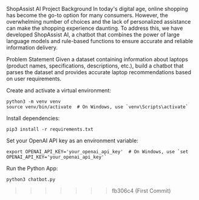 ShopAssist AI
Project Background
In today's digital age, online shopping has become the go-to option for many consumers. However, the overwhelming number of choices and the lack of personalized assistance can make the shopping experience daunting. To address this, we have developed ShopAssist AI, a chatbot that combines the power of large language models and rule-based functions to ensure accurate and reliable information delivery.

Problem Statement
Given a dataset containing information about laptops (product names, specifications, descriptions, etc.), build a chatbot that parses the dataset and provides accurate laptop recommendations based on user requirements.

Create and activate a virtual environment:

```
python3 -m venv venv
source venv/bin/activate  # On Windows, use `venv\Scripts\activate`

```

Install dependencies:

```
pip3 install -r requirements.txt
```

Set your OpenAI API key as an environment variable:
```
export OPENAI_API_KEY='your_openai_api_key'  # On Windows, use `set OPENAI_API_KEY='your_openai_api_key'`
```

Run the Python App:

```
python3 chatbot.py

```
>>>>>>> fb306c4 (First Commit)
